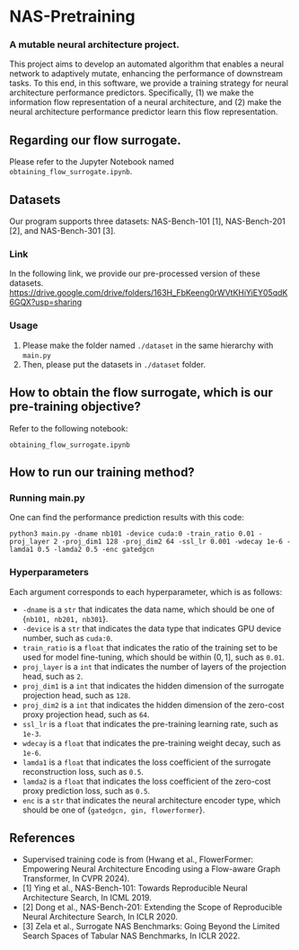 # NAS-Pretraining
### A mutable neural architecture project. 

This project aims to develop an automated algorithm that enables a neural network to adaptively mutate, enhancing the performance of downstream tasks.
To this end, in this software, we provide a training strategy for neural architecture performance predictors.
Specifically, (1) we make the information flow representation of a neural architecture, and (2) make the neural architecture performance predictor learn this flow representation.

## Regarding our flow surrogate.

Please refer to the Jupyter Notebook named ```obtaining_flow_surrogate.ipynb```.

## Datasets

Our program supports three datasets: NAS-Bench-101 [1], NAS-Bench-201 [2], and NAS-Bench-301 [3].

### Link
In the following link, we provide our pre-processed version of these datasets.
https://drive.google.com/drive/folders/163H_FbKeeng0rWVtKHiYiEY05qdK6GQX?usp=sharing

### Usage
1. Please make the folder named ```./dataset``` in the same hierarchy with ```main.py```
2. Then, please put the datasets in ```./dataset``` folder.

## How to obtain the flow surrogate, which is our pre-training objective?

Refer to the following notebook:
```
obtaining_flow_surrogate.ipynb
```

## How to run our training method?

### Running main.py

One can find the performance prediction results with this code:
```
python3 main.py -dname nb101 -device cuda:0 -train_ratio 0.01 -proj_layer 2 -proj_dim1 128 -proj_dim2 64 -ssl_lr 0.001 -wdecay 1e-6 -lamda1 0.5 -lamda2 0.5 -enc gatedgcn
```

### Hyperparameters

Each argument corresponds to each hyperparameter, which is as follows:
- ```-dname``` is a ```str``` that indicates the data name, which should be one of {```nb101, nb201, nb301```}.
- ```-device``` is a ```str``` that indicates the data type that indicates GPU device number, such as ```cuda:0```.
- ```train_ratio``` is a ```float``` that indicates the ratio of the training set to be used for model fine-tuning, which should be within $(0,1]$, such as ```0.01```.
- ```proj_layer``` is a ```int``` that indicates the number of layers of the projection head, such as ```2```.
- ```proj_dim1``` is a ```int``` that indicates the hidden dimension of the surrogate projection head, such as ```128```.
- ```proj_dim2``` is a ```int``` that indicates the hidden dimension of the zero-cost proxy projection head, such as ```64```.
- ```ssl_lr``` is a ```float``` that indicates the pre-training learning rate, such as ```1e-3```.
- ```wdecay``` is a ```float``` that indicates the pre-training weight decay, such as ```1e-6```.
- ```lamda1``` is a ```float``` that indicates the loss coefficient of the surrogate reconstruction loss, such as ```0.5```.
- ```lamda2``` is a ```float``` that indicates the loss coefficient of the zero-cost proxy prediction loss, such as ```0.5```.
- ```enc``` is a ```str``` that indicates the neural architecture encoder type, which should be one of {```gatedgcn, gin, flowerformer```}.

## References
- Supervised training code is from (Hwang et al., FlowerFormer: Empowering Neural Architecture Encoding using a Flow-aware Graph Transformer, In CVPR 2024).
- [1] Ying et al., NAS-Bench-101: Towards Reproducible Neural Architecture Search, In ICML 2019.
- [2] Dong et al., NAS-Bench-201: Extending the Scope of Reproducible Neural Architecture Search, In ICLR 2020.
- [3] Zela et al., Surrogate NAS Benchmarks: Going Beyond the Limited Search Spaces of Tabular NAS Benchmarks, In ICLR 2022.
